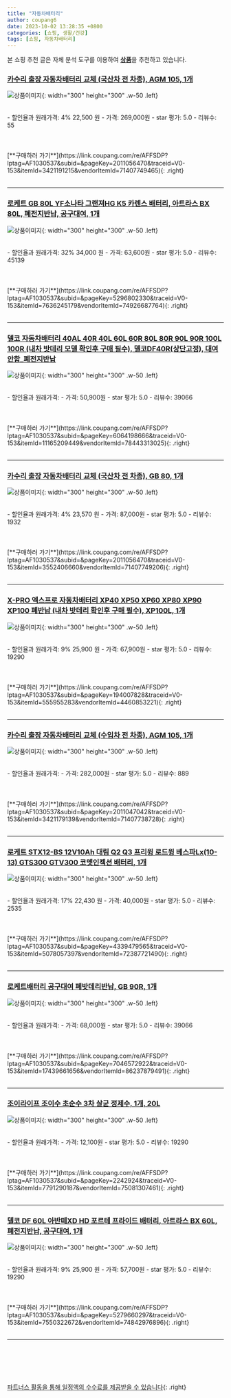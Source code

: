 ```yaml
---
title: "자동차배터리"
author: coupang6
date: 2023-10-02 13:28:35 +0800
categories: [쇼핑, 생활/건강]
tags: [쇼핑, 자동차배터리]
---
```


본 쇼핑 추천 글은 자체 분석 도구를 이용하여 [**상품**](https://link.coupang.com/a/bao1ui)을 추천하고 있습니다.

### [카수리 출장 자동차배터리 교체 (국산차 전 차종), AGM 105, 1개](https://link.coupang.com/re/AFFSDP?lptag=AF1030537&subid=&pageKey=2011056470&traceid=V0-153&itemId=3421191215&vendorItemId=71407749465)

![상품이미지](https://thumbnail6.coupangcdn.com/thumbnails/remote/230x230ex/image/vendor_inventory/c25a/b5a14bebbf9f5f9e8cb880815a2b4c57c069ecb8415a9fac9568ef510038.jpg){: width="300" height="300" .w-50 .left}


<br>
- 할인율과 원래가격: 4%  22,500   원
- 가격: 269,000원
- star 평가: 5.0
- 리뷰수: 55
<br>
<br>
<br>
<br>
[**구매하러 가기**](https://link.coupang.com/re/AFFSDP?lptag=AF1030537&subid=&pageKey=2011056470&traceid=V0-153&itemId=3421191215&vendorItemId=71407749465){: .right}
<br>
<br>

---

### [로케트 GB 80L YF소나타 그랜져HG K5 카렌스 배터리, 아트라스 BX 80L, 폐전지반납, 공구대여, 1개](https://link.coupang.com/re/AFFSDP?lptag=AF1030537&subid=&pageKey=5296802330&traceid=V0-153&itemId=7636245179&vendorItemId=74926687764)

![상품이미지](https://thumbnail6.coupangcdn.com/thumbnails/remote/230x230ex/image/vendor_inventory/4e70/71003e8ab16cda676055e2689f61537f9ba24e1457375da75dac298af5c4.jpg){: width="300" height="300" .w-50 .left}


<br>
- 할인율과 원래가격: 32%  34,000   원
- 가격: 63,600원
- star 평가: 5.0
- 리뷰수: 45139
<br>
<br>
<br>
<br>
[**구매하러 가기**](https://link.coupang.com/re/AFFSDP?lptag=AF1030537&subid=&pageKey=5296802330&traceid=V0-153&itemId=7636245179&vendorItemId=74926687764){: .right}
<br>
<br>

---

### [델코 자동차배터리 40AL 40R 40L 60L 60R 80L 80R 90L 90R 100L 100R (내차 밧데리 모델 확인후 구매 필수), 델코DF40R(상단고정), 대여안함_폐전지반납](https://link.coupang.com/re/AFFSDP?lptag=AF1030537&subid=&pageKey=6064198666&traceid=V0-153&itemId=11165209449&vendorItemId=78443313025)

![상품이미지](https://thumbnail8.coupangcdn.com/thumbnails/remote/230x230ex/image/vendor_inventory/b854/ed9adac99884b328b1056049d22b4b8cc0aa85aa67e6b9e2d74e23c127e7.jpg){: width="300" height="300" .w-50 .left}


<br>
- 할인율과 원래가격: 
- 가격: 50,900원
- star 평가: 5.0
- 리뷰수: 39066
<br>
<br>
<br>
<br>
[**구매하러 가기**](https://link.coupang.com/re/AFFSDP?lptag=AF1030537&subid=&pageKey=6064198666&traceid=V0-153&itemId=11165209449&vendorItemId=78443313025){: .right}
<br>
<br>

---

### [카수리 출장 자동차배터리 교체 (국산차 전 차종), GB 80, 1개](https://link.coupang.com/re/AFFSDP?lptag=AF1030537&subid=&pageKey=2011056470&traceid=V0-153&itemId=3552406660&vendorItemId=71407749206)

![상품이미지](https://thumbnail6.coupangcdn.com/thumbnails/remote/230x230ex/image/vendor_inventory/c25a/b5a14bebbf9f5f9e8cb880815a2b4c57c069ecb8415a9fac9568ef510038.jpg){: width="300" height="300" .w-50 .left}


<br>
- 할인율과 원래가격: 4%  23,570   원
- 가격: 87,000원
- star 평가: 5.0
- 리뷰수: 1932
<br>
<br>
<br>
<br>
[**구매하러 가기**](https://link.coupang.com/re/AFFSDP?lptag=AF1030537&subid=&pageKey=2011056470&traceid=V0-153&itemId=3552406660&vendorItemId=71407749206){: .right}
<br>
<br>

---

### [X-PRO 엑스프로 자동차배터리 XP40 XP50 XP60 XP80 XP90 XP100 폐반납 (내차 밧데리 확인후 구매 필수), XP100L, 1개](https://link.coupang.com/re/AFFSDP?lptag=AF1030537&subid=&pageKey=194007828&traceid=V0-153&itemId=555955283&vendorItemId=4460853221)

![상품이미지](https://thumbnail9.coupangcdn.com/thumbnails/remote/230x230ex/image/vendor_inventory/images/2019/03/05/10/8/c35ce146-fe26-46b9-9f3c-3e8250675595.jpg){: width="300" height="300" .w-50 .left}


<br>
- 할인율과 원래가격: 9%  25,900   원
- 가격: 67,900원
- star 평가: 5.0
- 리뷰수: 19290
<br>
<br>
<br>
<br>
[**구매하러 가기**](https://link.coupang.com/re/AFFSDP?lptag=AF1030537&subid=&pageKey=194007828&traceid=V0-153&itemId=555955283&vendorItemId=4460853221){: .right}
<br>
<br>

---

### [카수리 출장 자동차배터리 교체 (수입차 전 차종), AGM 105, 1개](https://link.coupang.com/re/AFFSDP?lptag=AF1030537&subid=&pageKey=2011047042&traceid=V0-153&itemId=3421179139&vendorItemId=71407738728)

![상품이미지](https://thumbnail9.coupangcdn.com/thumbnails/remote/230x230ex/image/vendor_inventory/9930/cacc6244487d0763632943a19d36090243a5aa529a6d12eb1da5f2d1bdc8.jpg){: width="300" height="300" .w-50 .left}


<br>
- 할인율과 원래가격: 
- 가격: 282,000원
- star 평가: 5.0
- 리뷰수: 889
<br>
<br>
<br>
<br>
[**구매하러 가기**](https://link.coupang.com/re/AFFSDP?lptag=AF1030537&subid=&pageKey=2011047042&traceid=V0-153&itemId=3421179139&vendorItemId=71407738728){: .right}
<br>
<br>

---

### [로케트 STX12-BS 12V10Ah 대림 Q2 Q3 프리윙 로드윙 베스파Lx(10-13) GTS300 GTV300 코멧인젝션 배터리, 1개](https://link.coupang.com/re/AFFSDP?lptag=AF1030537&subid=&pageKey=4339479565&traceid=V0-153&itemId=5078057397&vendorItemId=72387721490)

![상품이미지](https://thumbnail9.coupangcdn.com/thumbnails/remote/230x230ex/image/vendor_inventory/4c79/8ceef17315477a7e913124c0eaba0bddddb8ac2338c8947de3a3f656b9c2.png){: width="300" height="300" .w-50 .left}


<br>
- 할인율과 원래가격: 17%  22,430   원
- 가격: 40,000원
- star 평가: 5.0
- 리뷰수: 2535
<br>
<br>
<br>
<br>
[**구매하러 가기**](https://link.coupang.com/re/AFFSDP?lptag=AF1030537&subid=&pageKey=4339479565&traceid=V0-153&itemId=5078057397&vendorItemId=72387721490){: .right}
<br>
<br>

---

### [로케트배터리 공구대여 폐밧데리반납, GB 90R, 1개](https://link.coupang.com/re/AFFSDP?lptag=AF1030537&subid=&pageKey=7046572922&traceid=V0-153&itemId=17439661656&vendorItemId=86237879491)

![상품이미지](https://thumbnail10.coupangcdn.com/thumbnails/remote/230x230ex/image/vendor_inventory/3306/067612da05af6512f2797d27fee4fd9385bd731149e3eb320443f6feb503.jpg){: width="300" height="300" .w-50 .left}


<br>
- 할인율과 원래가격: 
- 가격: 68,000원
- star 평가: 5.0
- 리뷰수: 39066
<br>
<br>
<br>
<br>
[**구매하러 가기**](https://link.coupang.com/re/AFFSDP?lptag=AF1030537&subid=&pageKey=7046572922&traceid=V0-153&itemId=17439661656&vendorItemId=86237879491){: .right}
<br>
<br>

---

### [조이라이프 조이수 초순수 3차 살균 정제수, 1개, 20L](https://link.coupang.com/re/AFFSDP?lptag=AF1030537&subid=&pageKey=2242924&traceid=V0-153&itemId=7791290187&vendorItemId=75081307461)

![상품이미지](https://thumbnail6.coupangcdn.com/thumbnails/remote/230x230ex/image/vendor_inventory/248c/3115a232afe587894939397df81dc07aa395f37fb0841fdb37f9a923ba89.jpg){: width="300" height="300" .w-50 .left}


<br>
- 할인율과 원래가격: 
- 가격: 12,100원
- star 평가: 5.0
- 리뷰수: 19290
<br>
<br>
<br>
<br>
[**구매하러 가기**](https://link.coupang.com/re/AFFSDP?lptag=AF1030537&subid=&pageKey=2242924&traceid=V0-153&itemId=7791290187&vendorItemId=75081307461){: .right}
<br>
<br>

---

### [델코 DF 60L 아반떼XD HD 포르테 프라이드 배터리, 아트라스 BX 60L, 폐전지반납, 공구대여, 1개](https://link.coupang.com/re/AFFSDP?lptag=AF1030537&subid=&pageKey=5279660297&traceid=V0-153&itemId=7550322672&vendorItemId=74842976896)

![상품이미지](https://thumbnail8.coupangcdn.com/thumbnails/remote/230x230ex/image/vendor_inventory/8b25/c999953fd00f2b5322edff61ae1f497b693fb8caa3a9e37e27fc0298bf8e.jpg){: width="300" height="300" .w-50 .left}


<br>
- 할인율과 원래가격: 9%  25,900   원
- 가격: 57,700원
- star 평가: 5.0
- 리뷰수: 19290
<br>
<br>
<br>
<br>
[**구매하러 가기**](https://link.coupang.com/re/AFFSDP?lptag=AF1030537&subid=&pageKey=5279660297&traceid=V0-153&itemId=7550322672&vendorItemId=74842976896){: .right}
<br>
<br>

---
<br><br><br><br><br> [파트너스 활동을 통해 일정액의 수수료를 제공받을 수 있습니다](https://link.coupang.com/a/bao1ui){: .right}